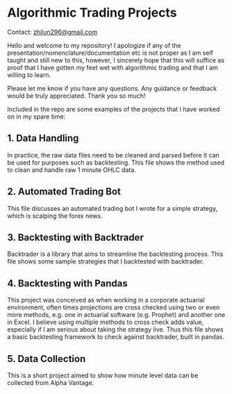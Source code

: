 # Algorithmic Trading Projects
Contact: zhilun296@gmail.com  

Hello and welcome to my repository! I apologize if any of the presentation/nomenclature/documentation etc is not proper as I am self taught and still new to this, however, I sincerely hope that this will suffice as proof that I have gotten my feet wet with algorithmic trading and that I am willing to learn.  

Please let me know if you have any questions. Any guidance or feedback would be truly appreciated. Thank you so much!  


Included in the repo are some examples of the projects that I have worked on in my spare time:

## 1. Data Handling
In practice, the raw data files need to be cleaned and parsed before it can be used for purposes such as backtesting. This file shows the method used to clean and handle raw 1 minute OHLC data.

## 2. Automated Trading Bot
This file discusses an automated trading bot I wrote for a simple strategy, which is scalping the forex news.

## 3. Backtesting with Backtrader
Backtrader is a library that aims to streamline the backtesting process. This file shows some sample strategies that I backtested with backtrader.

## 4. Backtesting with Pandas
This project was conceived as when working in a corporate actuarial environment, often times projections are cross checked using two or even more methods, e.g. one in actuarial software (e.g. Prophet) and another one in Excel. I believe using multiple methods to cross check adds value, especially if I am serious about taking the strategy live. Thus this file shows a basic backtesting framework to check against backtrader, built in pandas.

## 5. Data Collection
This is a short project aimed to show how minute level data can be collected from Alpha Vantage.
